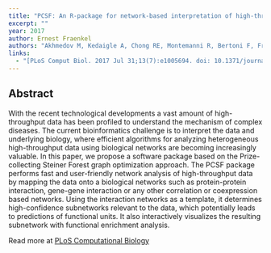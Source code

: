 ```yaml
---
title: "PCSF: An R-package for network-based interpretation of high-throughput data."
excerpt: ""
year: 2017
author: Ernest Fraenkel
authors: "Akhmedov M, Kedaigle A, Chong RE, Montemanni R, Bertoni F, Fraenkel E, Kwee I."
links:
  - "[PLoS Comput Biol. 2017 Jul 31;13(7):e1005694. doi: 10.1371/journal.pcbi.1005694.](http://journals.plos.org/ploscompbiol/article?id=10.1371/journal.pcbi.1005694)"
---
```



## Abstract

With the recent technological developments a vast amount of high-throughput data has been profiled to understand the mechanism of complex diseases. The current bioinformatics challenge is to interpret the data and underlying biology, where efficient algorithms for analyzing heterogeneous high-throughput data using biological networks are becoming increasingly valuable. In this paper, we propose a software package based on the Prize-collecting Steiner Forest graph optimization approach. The PCSF package performs fast and user-friendly network analysis of high-throughput data by mapping the data onto a biological networks such as protein-protein interaction, gene-gene interaction or any other correlation or coexpression based networks. Using the interaction networks as a template, it determines high-confidence subnetworks relevant to the data, which potentially leads to predictions of functional units. It also interactively visualizes the resulting subnetwork with functional enrichment analysis.

Read more at [PLoS Computational Biology](http://journals.plos.org/ploscompbiol/article?id=10.1371/journal.pcbi.1005694)
